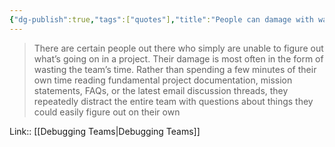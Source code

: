 ```yaml
---
{"dg-publish":true,"tags":["quotes"],"title":"People can damage with wasting time","date":"2022-08-30T21:52:07+03:00","modified_at":"2022-09-13T09:30:32+03:00","permalink":"/quotes/202208302152/","dgHomeLink":false,"dgPassFrontmatter":true}
---
```



> There are certain people out there who simply are unable to figure out what’s going on in a project. Their damage is most often in the form of wasting the team’s time. Rather than spending a few minutes of their own time reading fundamental project documentation, mission statements, FAQs, or the latest email discussion threads, they repeatedly distract the entire team with questions about things they could easily figure out on their own

Link:: [[Debugging Teams|Debugging Teams]]
